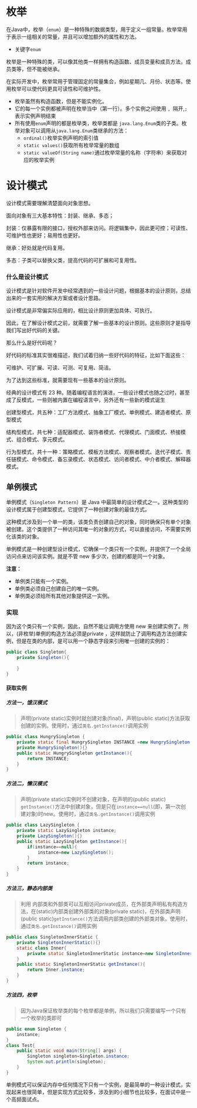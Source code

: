 # 枚举

在Java中，枚举（`enum`）是一种特殊的数据类型，用于定义一组常量。枚举常用于表示一组相关的常量，并且可以增加额外的属性和方法。

- 关键字`enum`

枚举是一种特殊的类，可以像其他类一样拥有构造函数、成员变量和成员方法，成员类等，但不能被继承。

在实际开发中，枚举常用于管理固定的常量集合，例如星期几、月份、状态等。使用枚举可以使代码更具可读性和可维护性。

- 枚举虽然有构造函数，但是不能实例化。
- 它的每⼀个实例都被声明在枚举当中（第⼀⾏）。多个实例之间使⽤ `, `隔开,` ; `表⽰实例声明结束
- 所有使⽤`enum`声明的都是枚举类，枚举类都是 `java.lang.Enum`类的⼦类。枚举对象可以调⽤从`java.lang.Enum`类继承的⽅法：
  - `ordinal()`枚举实例声明的索引值
  - `static values()`获取所有枚举常量的数组
  - `static valueOf(String name)`通过枚举常量的名称（字符串）来获取对应的枚举实例

# 设计模式

设计模式需要理解清楚面向对象思想。

面向对象有三大基本特性：封装、继承、多态；

封装：仅暴露有限的接口，授权外部来访问。将逻辑集中，因此更可控；可读性、可维护性也更好；易用性也更好。

继承：好处就是代码复用。

多态：子类可以替换父类，提高代码的可扩展和可复用性。

### 什么是设计模式

设计模式是针对软件开发中经常遇到的一些设计问题，根据基本的设计原则，总结出来的一套实用的解决方案或者设计思路。

设计模式是非常偏实际应用的，相比设计原则更加具体、可执行。

因此，在了解设计模式之前，就需要了解一些基本的设计原则。这些原则才是指导我们写出好代码的关键。

那么什么是好代码呢？

好代码的标准其实很难描述，我们试着归纳一些好代码的特征，比如下面这些：

可维护、可扩展、可读、可测、可复用、简洁。

为了达到这些标准，就需要现有一些基本的设计原则。

经典的设计模式有 23 种。随着编程语言的演进，一些设计模式也随之过时，甚至成了反模式，一些则被内置在编程语言中，另外还有一些新的模式诞生

创建型模式，共五种：工厂方法模式、抽象工厂模式、单例模式、建造者模式、原型模式

结构型模式，共七种：适配器模式、装饰者模式、代理模式、门面模式、桥接模式、组合模式、享元模式。

行为型模式，共十一种：策略模式、模板方法模式、观察者模式、迭代子模式、责任链模式、命令模式、备忘录模式、状态模式、访问者模式、中介者模式、解释器模式。

## 单例模式

单例模式（`Singleton Pattern`）是 Java 中最简单的设计模式之一。这种类型的设计模式属于创建型模式，它提供了一种创建对象的最佳方式。

这种模式涉及到一个单一的类，该类负责创建自己的对象，同时确保只有单个对象被创建。这个类提供了一种访问其唯一的对象的方式，可以直接访问，不需要实例化该类的对象。

单例模式是一种创建型设计模式，它确保一个类只有一个实例，并提供了一个全局访问点来访问该实例。就是不管 new 多少次，创建的都是同一个对象。

**注意：**

- 单例类只能有⼀个实例。
- 单例类必须⾃⼰创建⾃⼰的唯⼀实例。
- 单例类必须给所有其他对象提供这⼀实例。

### 实现

因为这个类只有一个实例，因此，自然不能让调用方使用 new 来创建实例了。所以，(非枚举)单例的构造方法必须是private ，这样就防止了调用构造方法创建实例，但是在类的内部，是可以用一个静态字段来引用唯一创建的实例的：

```java
public class Singleton{
    private Singleton(){
        
    }
}
```

#### 获取实例

##### 方法一，饿汉模式

> 声明(private static)实例时就创建对象(final)，声明(public static)方法获取创建的实例。使用时，通过`类名.getInstance()`调用实例

```java
public class HungrySingleton {
    private static final HungrySingleton INSTANCE =new HungrySingleton();
    private HungrySingleton(){}
    public static HungrySingleton getInstance(){
        return INSTANCE;
    }
}
```

##### 方法二，懒汉模式

> 声明(private static)实例时不创建对象，在声明的(public static) `getInstance()`方法中创建对象，但是只在`instance==null`(即，第一次创建对象)时new。使用时，通过`类名.getInstance()`调用实例

```java
public class LazySingleton {
    private static LazySingleton instance;
    private LazySingleton(){}
    public static LazySingleton getInstance(){
        if(instance==null){
            instance=new LazySingleton();
        }
        return instance;
    }
}
```

##### 方法三，静态内部类

> 利用 内部类和外部类可以互相访问private成员，在外部类声明私有构造方法，在(static)内部类创建外部类的对象(private static)，在外部类声明(public static)`getInstance()`方法调用内部类创建的外部类对象。使用时，通过`类名.getInstance()`调用实例

```java
public class SingletonInnerStatic {
    private SingletonInnerStatic(){}
    static class Inner{
        private static SingletonInnerStatic instance=new SingletonInnerStatic();
    }
    public static SingletonInnerStatic getInstance(){
        return Inner.instance;
    }
}
```

##### 方法四，枚举

> 因为Java保证枚举类的每个枚举都是单例，所以我们只需要编写一个只有一个枚举的类即可

```java
public enum Singleton {
    instance;
}
class Test{
    public static void main(String[] args) {
        Singleton singleton=Singleton.instance;
        System.out.println(singleton);
    }
}
```

单例模式可以保证内存中任何情况下只有一个实例，是最简单的一种设计模式，实现起来也很简单，但是实现方式比较多，涉及到的小细节也比较多，在面试中是一个高频面试点。